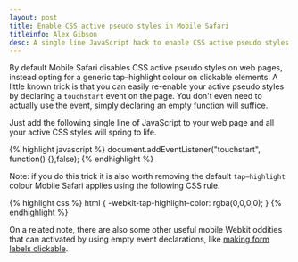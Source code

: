 ```yaml
---
layout: post
title: Enable CSS active pseudo styles in Mobile Safari
titleinfo: Alex Gibson
desc: A single line JavaScript hack to enable CSS active pseudo styles in iOS Mobile Safari
---
```


By default Mobile Safari disables CSS active pseudo styles on web pages, instead opting for a generic tap–highlight colour on clickable elements. A little known trick is that you can easily re-enable your active pseudo styles by declaring a `touchstart` event on the page. You don't even need to actually use the event, simply declaring an empty function will suffice.

Just add the following single line of JavaScript to your web page and all your active CSS styles will spring to life.

{% highlight javascript %}
document.addEventListener("touchstart", function() {},false);
{% endhighlight %}

Note: if you do this trick it is also worth removing the default `tap–highlight` colour Mobile Safari applies using the following CSS rule.

{% highlight css %}
html {
    -webkit-tap-highlight-color: rgba(0,0,0,0);
}
{% endhighlight %}

On a related note, there are also some other useful mobile Webkit oddities that can activated by using empty event declarations, like [making form labels clickable](http://krijnhoetmer.nl/stuff/javascript/label-checkbox-ios/).
